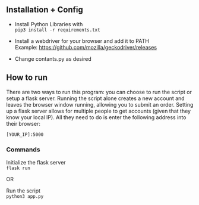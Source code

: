 ## Installation + Config

* Install Python Libraries with \
`pip3 install -r requirements.txt`

* Install a webdriver for your browser and add it to PATH\
Example: https://github.com/mozilla/geckodriver/releases

* Change contants.py as desired

## How to run 

There are two ways to run this program: you can choose to run the script or setup a flask server. Running the script alone creates a new account and leaves the browser window running, allowing you to submit an order. Setting up a flask server allows for multiple people to get accounts (given that they know your local IP). All they need to do is enter the following address into their browser:

`[YOUR_IP]:5000`


### Commands

Initialize the flask server\
`flask run`

OR

Run the script\
`python3 app.py`

